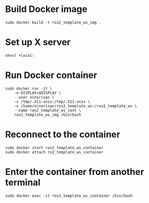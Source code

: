 # Build Docker image
```
sudo docker build -t ros2_template_ws_img .
```

# Set up X server
```
xhost +local:
```

# Run Docker container
```
sudo docker run -it \
    -e DISPLAY=$DISPLAY \
    --user oinarisan \
    -v /tmp/.X11-unix:/tmp/.X11-unix \
    -v /home/oinarisan/ros2_template_ws:/ros2_template_ws \
    --name ros2_template_ws_cont \
    ros2_template_ws_img /bin/bash
```

# Reconnect to the container
```
sudo docker start ros2_template_ws_container
sudo docker attach ro2_template_ws_container
```

# Enter the container from another terminal
```
sudo docker exec -it ros2_template_ws_container /bin/bash
```
